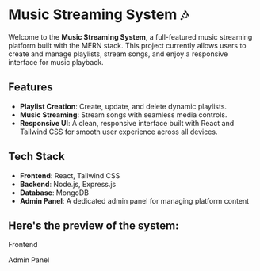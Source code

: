 # Music Streaming System 🎶

Welcome to the **Music Streaming System**, a full-featured music streaming platform built with the MERN stack. This project currently allows users to create and manage playlists, stream songs, and enjoy a responsive interface for music playback.

## Features

- **Playlist Creation**: Create, update, and delete dynamic playlists.
- **Music Streaming**: Stream songs with seamless media controls.
- **Responsive UI**: A clean, responsive interface built with React and Tailwind CSS for smooth user experience across all devices.

## Tech Stack

- **Frontend**: React, Tailwind CSS
- **Backend**: Node.js, Express.js
- **Database**: MongoDB
- **Admin Panel**: A dedicated admin panel for managing platform content

## Here's the preview of the system:

Frontend


Admin Panel
